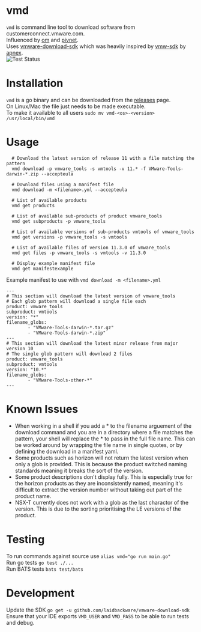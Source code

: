 # vmd
`vmd` is command line tool to download software from customerconnect.vmware.com. </br>
Influenced by [om](https://github.com/pivotal-cf/om) and [pivnet](https://github.com/pivotal-cf/pivnet-cli). </br>
Uses [vmware-download-sdk](https://github.com/laidbackware/vmware-download-sdk) which was heavily inspired by [vmw-sdk](https://github.com/apnex/vmw-sdk) by [apnex](https://github.com/apnex). </br>
![Test Status](https://github.com/laidbackware/vmd/actions/workflows/tests.yml/badge.svg?branch=main)

# Installation
`vmd` is a go binary and can be downloaded from the [releases](https://github.com/laidbackware/vmd/releases) page.</br>
On Linux/Mac the file just needs to be made executable.</br>
To make it available to all users `sudo mv vmd-<os>-<version> /usr/local/bin/vmd`

# Usage
```
  # Download the latest version of release 11 with a file matching the pattern
  vmd download -p vmware_tools -s vmtools -v 11.* -f VMware-Tools-darwin-*.zip --accepteula

  # Download files using a manifest file
  vmd download -m <filename>.yml --accepteula

  # List of available products
  vmd get products

  # List of available sub-products of product vmware_tools
  vmd get subproducts -p vmware_tools

  # List of available versions of sub-products vmtools of vmware_tools
  vmd get versions -p vmware_tools -s vmtools

  # List of available files of version 11.3.0 of vmware_tools
  vmd get files -p vmware_tools -s vmtools -v 11.3.0

  # Display example manifest file
  vmd get manifestexample
```
Example manifest to use with `vmd download -m <filename>.yml`
```
---
# This section will download the latest version of vmware_tools
# Each glob pattern will download a single file each
product: vmware_tools
subproduct: vmtools
version: "*"
filename_globs:
        - "VMware-Tools-darwin-*.tar.gz"
        - "VMware-Tools-darwin-*.zip"
---
# This section will download the latest minor release from major version 10
# The single glob pattern will download 2 files
product: vmware_tools
subproduct: vmtools
version: "10.*"
filename_globs:
        - "VMware-Tools-other-*"
---
```
# Known Issues
- When working in a shell if you add a * to the filename arguement of the download command and you are in a directory where a file matches the pattern, your shell will replace the * to pass in the full file name. This can be worked around by wrapping the file name in single quotes, or by defining the download in a manifest yaml.
- Some products such as horizon will not return the latest version when only a glob is provided. This is because the product switched naming standards meaning it breaks the sort of the version.
- Some product descriptions don't display fully. This is especially true for the horizon products as they are inconsistently named, meaning it's difficult to extract the version number without taking out part of the product name.
- NSX-T currently does not work with a glob as the last charactor of the version. This is due to the sorting prioritising the LE versions of the product.

# Testing
To run commands against source use `alias vmd="go run main.go"`</br>
Run go tests `go test ./...`</br>
Run BATS tests `bats test/bats`

# Development
Update the SDK `go get -u github.com/laidbackware/vmware-download-sdk`</br>
Ensure that your IDE exports `VMD_USER` and `VMD_PASS` to be able to run tests and debug.
